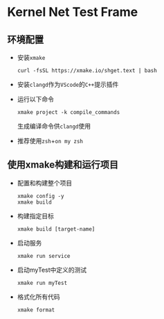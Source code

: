 # Kernel Net Test Frame

## 环境配置
- 安装`xmake`
    ```shell
    curl -fsSL https://xmake.io/shget.text | bash
    ```

- 安装`clangd`作为`VScode`的`C++`提示插件

- 运行以下命令
    ```shell
    xmake project -k compile_commands
    ```
    生成编译命令供`clangd`使用

- 推荐使用`zsh`+`on my zsh`

## 使用xmake构建和运行项目

- 配置和构建整个项目
    ```shell
    xmake config -y
    xmake build
    ```
- 构建指定目标
    ```
    xmake build [target-name]
    ```
- 启动服务
    ```shell
    xmake run service
    ```
- 启动myTest中定义的测试
    ```shell
    xmake run myTest
    ```
- 格式化所有代码
    ```shell
    xmake format
    ```

